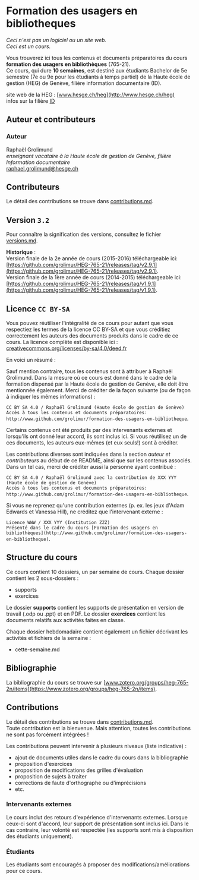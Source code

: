 # Formation des usagers en bibliotheques

*Ceci n'est pas un logiciel ou un site web.*   
*Ceci est un cours.*

Vous trouverez ici tous les contenus et documents préparatoires du cours **formation des usagers en bibliothèques** (765-21).   
Ce cours, qui dure **10 semaines**, est destiné aux étudiants Bachelor de 5e semestre (7e ou 9e pour les étudiants à temps partiel) de la Haute école de gestion (HEG) de Genève, filière information documentaire (ID).

site web de la HEG : [www.hesge.ch/heg](http://www.hesge.ch/heg)   
infos sur la filière [ID](http://www.hesge.ch/heg/formation-base/bachelors-science/information-documentaire)


## Auteur et contributeurs

### Auteur
Raphaël Grolimund   
*enseignant vacataire à la Haute école de gestion de Genève, filière Information documentaire*   
[raphael.grolimund@hesge.ch](mailto:raphael.grolimund@hesge.ch)   

## Contributeurs
Le détail des contributions se trouve dans [contributions.md](http://www.github.com/grolimur/formation-des-usagers-en-bibliotheque/blob/master/contributions.md).   


## Version `3.2`

Pour connaître la signification des versions, consultez le fichier [versions.md](http://www.github.com/grolimur/formation-des-usagers-en-bibliotheque/blob/master/versions.md).   

**Historique** :   
Version finale de la 2e année de cours (2015-2016) téléchargeable ici: [https://github.com/grolimur/HEG-765-21/releases/tag/v2.9.1](https://github.com/grolimur/HEG-765-21/releases/tag/v2.9.1).   
Version finale de la 1ère année de cours (2014-2015) téléchargeable ici: [https://github.com/grolimur/HEG-765-21/releases/tag/v1.9.1](https://github.com/grolimur/HEG-765-21/releases/tag/v1.9.1).   


## Licence `CC BY-SA`

Vous pouvez réutiliser l'intégralité de ce cours pour autant que vous respectiez les termes de la licence CC BY-SA et que vous créditiez correctement les auteurs des documents produits dans le cadre de ce cours.
La licence complète est disponible ici : [creativecommons.org/licenses/by-sa/4.0/deed.fr](http://creativecommons.org/licenses/by-sa/4.0/deed.fr)

En voici un résumé :

Sauf mention contraire, tous les contenus sont à attribuer à Raphaël Grolimund. Dans la mesure où ce cours est donné dans le cadre de la formation dispensé par la Haute école de gestion de Genève, elle doit être mentionnée également.
Merci de créditer de la façon suivante (ou de façon à indiquer les mêmes informations) :

`CC BY SA 4.0 / Raphaël Grolimund (Haute école de gestion de Genève)`   
`Accès à tous les contenus et documents préparatoires: http://www.github.com/grolimur/formation-des-usagers-en-bibliotheque`.

Certains contenus ont été produits par des intervenants externes et lorsqu'ils ont donné leur accord, ils sont inclus ici.
Si vous réutilisez un de ces documents, les auteurs eux-mêmes (et eux seuls!) sont à créditer.

Les contributions diverses sont indiquées dans la section *auteur et contributeurs* au début de ce README, ainsi que sur les contenus associés.
Dans un tel cas, merci de créditer aussi la personne ayant contribué :

`CC BY SA 4.0 / Raphaël Grolimund avec la contribution de XXX YYY (Haute école de gestion de Genève)`   
`Accès à tous les contenus et documents préparatoires: http://www.github.com/grolimur/formation-des-usagers-en-bibliotheque`.

Si vous ne reprenez qu'une contribution externes (p. ex. les jeux d'Adam Edwards et Vanessa Hill), ne créditez que l'intervenant externe :

`Licence WWW / XXX YYY (Institution ZZZ)`   
`Présenté dans le cadre du cours [Formation des usagers en bibliothèques](http://www.github.com/grolimur/formation-des-usagers-en-bibliotheque)`.


## Structure du cours

Ce cours contient 10 dossiers, un par semaine de cours.
Chaque dossier contient les 2 sous-dossiers :

* supports
* exercices

Le dossier **supports** contient les supports de présentation en version de travail (.odp ou .ppt) et en PDF.
Le dossier **exercices** contient les documents relatifs aux activités faites en classe.

Chaque dossier hebdomadaire contient également un fichier décrivant les activités et fichiers de la semaine :

* cette-semaine.md


## Bibliographie

La bibliographie du cours se trouve sur [www.zotero.org/groups/heg-765-2n/items](https://www.zotero.org/groups/heg-765-2n/items).   


## Contributions

Le détail des contributions se trouve dans [contributions.md](http://www.github.com/grolimur/formation-des-usagers-en-bibliotheque/blob/master/contributions.md).   
Toute contribution est la bienvenue. Mais attention, toutes les contributions ne sont pas forcément intégrées !

Les contributions peuvent intervenir à plusieurs niveaux (liste indicative) :

* ajout de documents utiles dans le cadre du cours dans la bibliographie
* proposition d'exercices
* proposition de modifications des grilles d'évaluation
* proposition de sujets à traiter
* corrections de faute d'orthographe ou d'imprécisions
* etc.

### Intervenants externes
Le cours inclut des retours d'expérience d'intervenants externes. Lorsque ceux-ci sont d'accord, leur support de présentation sont inclus ici.
Dans le cas contraire, leur volonté est respectée (les supports sont mis à disposition des étudiants uniquement).

### Étudiants
Les étudiants sont encouragés à proposer des modifications/améliorations pour ce cours.
